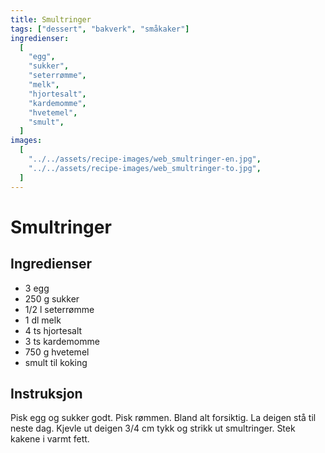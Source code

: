 ```yaml
---
title: Smultringer
tags: ["dessert", "bakverk", "småkaker"]
ingredienser:
  [
    "egg",
    "sukker",
    "seterrømme",
    "melk",
    "hjortesalt",
    "kardemomme",
    "hvetemel",
    "smult",
  ]
images:
  [
    "../../assets/recipe-images/web_smultringer-en.jpg",
    "../../assets/recipe-images/web_smultringer-to.jpg",
  ]
---
```


# Smultringer

## Ingredienser

- 3 egg
- 250 g sukker
- 1/2 l seterrømme
- 1 dl melk
- 4 ts hjortesalt
- 3 ts kardemomme
- 750 g hvetemel
- smult til koking

## Instruksjon

Pisk egg og sukker godt. Pisk rømmen. Bland alt forsiktig. La deigen stå til neste dag. Kjevle ut deigen 3/4 cm tykk og strikk ut smultringer. Stek kakene i varmt fett.
